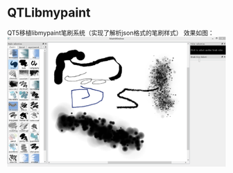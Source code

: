 # QTLibmypaint
  QT5移植libmypaint笔刷系统（实现了解析json格式的笔刷样式）
效果如图：
![](https://github.com/zhangxiang2014/QTLibmypaint/raw/master/show.png)
